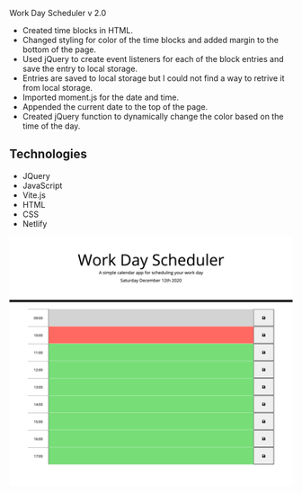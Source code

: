 Work Day Scheduler v 2.0

* Created time blocks in HTML.
* Changed styling for color of the time blocks and added margin to the bottom of the page.
* Used jQuery to create event listeners for each of the block entries and save the entry to local storage.
* Entries are saved to local storage but I could not find a way to retrive it from local storage.
* Imported moment.js for the date and time.
* Appended the current date to the top of the page.
* Created jQuery function to dynamically change the color based on the time of the day.


## Technologies
- JQuery
- JavaScript
- Vite.js
- HTML
- CSS
- Netlify

![Application Screenshot](https://github.com/leon-luna-ray/hw05-workday-scheduler/blob/master/Assets/images/screencapture-leon-luna-ray-github-io-hw05-workday-scheduler-2020-12-12-10_09_19.png)